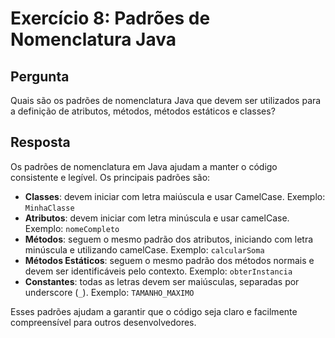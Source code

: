 # Exercício 8: Padrões de Nomenclatura Java

## Pergunta
Quais são os padrões de nomenclatura Java que devem ser utilizados para a definição de atributos, métodos, métodos estáticos e classes?

## Resposta
Os padrões de nomenclatura em Java ajudam a manter o código consistente e legível. Os principais padrões são:

- **Classes**: devem iniciar com letra maiúscula e usar CamelCase. Exemplo: `MinhaClasse`
- **Atributos**: devem iniciar com letra minúscula e usar camelCase. Exemplo: `nomeCompleto`
- **Métodos**: seguem o mesmo padrão dos atributos, iniciando com letra minúscula e utilizando camelCase. Exemplo: `calcularSoma`
- **Métodos Estáticos**: seguem o mesmo padrão dos métodos normais e devem ser identificáveis pelo contexto. Exemplo: `obterInstancia`
- **Constantes**: todas as letras devem ser maiúsculas, separadas por underscore (`_`). Exemplo: `TAMANHO_MAXIMO`

Esses padrões ajudam a garantir que o código seja claro e facilmente compreensível para outros desenvolvedores.
